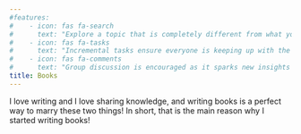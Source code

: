 ```yaml
---
#features:
#    - icon: fas fa-search
#      text: "Explore a topic that is completely different from what you are used to"
#    - icon: fas fa-tasks
#      text: "Incremental tasks ensure everyone is keeping up with the group"
#    - icon: fas fa-comments
#      text: "Group discussion is encouraged as it sparks new insights and ideas"
title: Books
---
```


I love writing and I love sharing knowledge,
and writing books is a perfect way
to marry these two things!
In short, that is the main reason why I started writing books!
